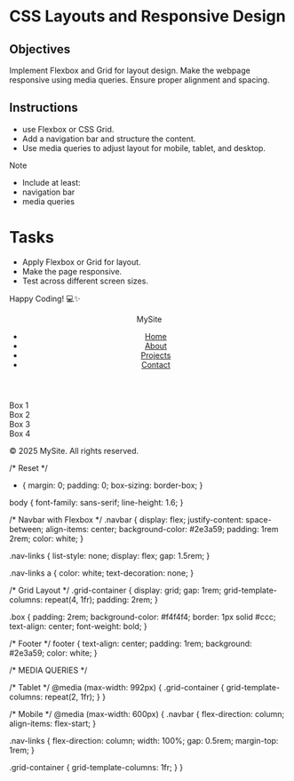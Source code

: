 # CSS Layouts and Responsive Design

## Objectives

Implement Flexbox and Grid for layout design.
Make the webpage responsive using media queries.
Ensure proper alignment and spacing.

## Instructions

- use Flexbox or CSS Grid.
- Add a navigation bar and structure the content.
- Use media queries to adjust layout for mobile, tablet, and desktop.

>[!NOTE]
>  - Include at least:
>  - navigation bar
>  - media queries

# Tasks

- Apply Flexbox or Grid for layout.
- Make the page responsive.
- Test across different screen sizes.

Happy Coding! 💻✨


<!DOCTYPE html>
<html lang="en">
<head>
  <meta charset="UTF-8" />
  <meta name="viewport" content="width=device-width, initial-scale=1.0"/>
  <title>Responsive Layout</title>
  <link rel="stylesheet" href="style.css"/>
</head>
<body>
  <header>
    <nav class="navbar">
      <div class="logo">MySite</div>
      <ul class="nav-links">
        <li><a href="#">Home</a></li>
        <li><a href="#">About</a></li>
        <li><a href="#">Projects</a></li>
        <li><a href="#">Contact</a></li>
      </ul>
    </nav>
  </header>

  <main class="grid-container">
    <section class="box box1">Box 1</section>
    <section class="box box2">Box 2</section>
    <section class="box box3">Box 3</section>
    <section class="box box4">Box 4</section>
  </main>

  <footer>
    <p>&copy; 2025 MySite. All rights reserved.</p>
  </footer>
</body>
</html>



/* Reset */
* {
  margin: 0;
  padding: 0;
  box-sizing: border-box;
}

body {
  font-family: sans-serif;
  line-height: 1.6;
}

/* Navbar with Flexbox */
.navbar {
  display: flex;
  justify-content: space-between;
  align-items: center;
  background-color: #2e3a59;
  padding: 1rem 2rem;
  color: white;
}

.nav-links {
  list-style: none;
  display: flex;
  gap: 1.5rem;
}

.nav-links a {
  color: white;
  text-decoration: none;
}

/* Grid Layout */
.grid-container {
  display: grid;
  gap: 1rem;
  grid-template-columns: repeat(4, 1fr);
  padding: 2rem;
}

.box {
  padding: 2rem;
  background-color: #f4f4f4;
  border: 1px solid #ccc;
  text-align: center;
  font-weight: bold;
}

/* Footer */
footer {
  text-align: center;
  padding: 1rem;
  background: #2e3a59;
  color: white;
}

/* MEDIA QUERIES */

/* Tablet */
@media (max-width: 992px) {
  .grid-container {
    grid-template-columns: repeat(2, 1fr);
  }
}

/* Mobile */
@media (max-width: 600px) {
  .navbar {
    flex-direction: column;
    align-items: flex-start;
  }

  .nav-links {
    flex-direction: column;
    width: 100%;
    gap: 0.5rem;
    margin-top: 1rem;
  }

  .grid-container {
    grid-template-columns: 1fr;
  }
}
